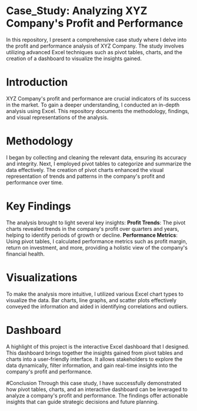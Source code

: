 # Case_Study: Analyzing XYZ Company's Profit and Performance
In this repository, I present a comprehensive case study where I delve into the profit and performance analysis of XYZ Company. The study involves utilizing advanced Excel techniques such as pivot tables, charts, and the creation of a dashboard to visualize the insights gained.

# Introduction
XYZ Company's profit and performance are crucial indicators of its success in the market. To gain a deeper understanding, I conducted an in-depth analysis using Excel. This repository documents the methodology, findings, and visual representations of the analysis.

# Methodology
I began by collecting and cleaning the relevant data, ensuring its accuracy and integrity. Next, I employed pivot tables to categorize and summarize the data effectively. The creation of pivot charts enhanced the visual representation of trends and patterns in the company's profit and performance over time.

# Key Findings
The analysis brought to light several key insights:
**Profit Trends**: The pivot charts revealed trends in the company's profit over quarters and years, helping to identify periods of growth or decline.
**Performance Metrics**: Using pivot tables, I calculated performance metrics such as profit margin, return on investment, and more, providing a holistic view of the company's financial health.

# Visualizations
To make the analysis more intuitive, I utilized various Excel chart types to visualize the data. Bar charts, line graphs, and scatter plots effectively conveyed the information and aided in identifying correlations and outliers.

# Dashboard
A highlight of this project is the interactive Excel dashboard that I designed. This dashboard brings together the insights gained from pivot tables and charts into a user-friendly interface. It allows stakeholders to explore the data dynamically, filter information, and gain real-time insights into the company's profit and performance.

#Conclusion
Through this case study, I have successfully demonstrated how pivot tables, charts, and an interactive dashboard can be leveraged to analyze a company's profit and performance. The findings offer actionable insights that can guide strategic decisions and future planning.
